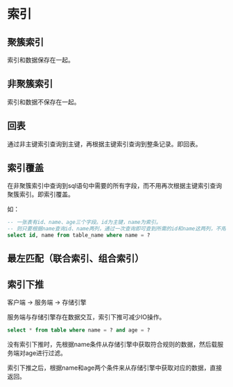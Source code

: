# 索引

## 聚簇索引

索引和数据保存在一起。

## 非聚簇索引

索引和数据不保存在一起。

## 回表

通过非主键索引查询到主键，再根据主键索引查询到整条记录。即回表。

## 索引覆盖

在非聚簇索引中查询到sql语句中需要的所有字段，而不用再次根据主键索引查询聚簇索引。即索引覆盖。

如：

```sql
-- 一张表有id、name、age三个字段。id为主键，name为索引。
-- 则只要根据name查询id、name两列，通过一次查询即可查到所需的id和name这两列，不用再回表查询。
select id, name from table_name where name = ?
```

## 最左匹配（联合索引、组合索引）

## 索引下推

客户端 -> 服务端 -> 存储引擎

服务端与存储引擎存在数据交互，索引下推可减少IO操作。

```sql
select * from table where name = ? and age = ?
```

没有索引下推时，先根据name条件从存储引擎中获取符合规则的数据，然后载服务端对age进行过滤。

索引下推之后，根据name和age两个条件来从存储引擎中获取对应的数据，直接返回。
